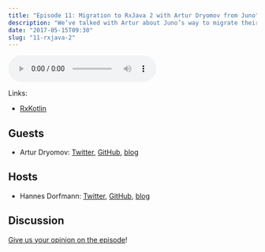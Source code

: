 ```yaml
---
title: "Episode 11: Migration to RxJava 2 with Artur Dryomov from Juno"
description: "We’ve talked with Artur about Juno’s way to migrate their Android Rider app from RxJava 1 to RxJava 2."
date: "2017-05-15T09:30"
slug: "11-rxjava-2"
---
```

<audio controls preload="meta">
  <source src="https://thecontext.io/episodes/11.mp3" type="audio/mpeg">
</audio>

Links:

* [RxKotlin](https://github.com/ReactiveX/RxKotlin)

## Guests

* Artur Dryomov: [Twitter](https://twitter.com/arturdryomov), [GitHub](https://github.com/ming13), [blog](https://arturdryomov.online)

## Hosts

* Hannes Dorfmann: [Twitter](https://twitter.com/sockeqwe), [GitHub](https://github.com/sockeqwe), [blog](http://hannesdorfmann.com)

## Discussion

[Give us your opinion on the episode](https://thecontext.io/episodes/11/discussion)!
